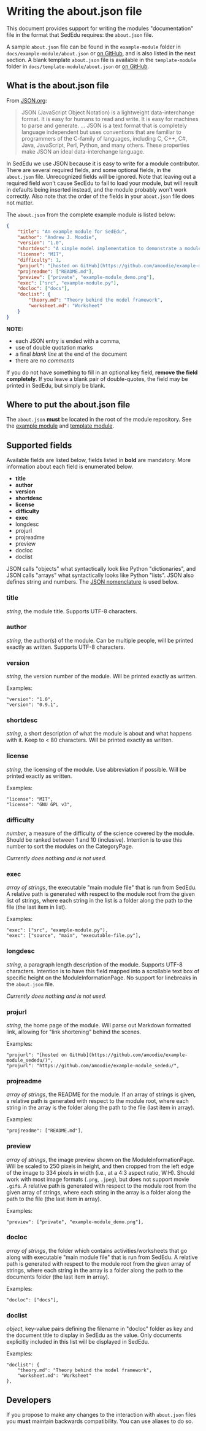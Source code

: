 # Writing the about.json file

This document provides support for writing the modules "documentation" file in the format that SedEdu requires: the `about.json` file.

A sample `about.json` file can be found in the `example-module` folder in `docs/example-module/about.json` or [on GitHub](https://github.com/amoodie/example-module_sededu/blob/release/about.json), and is also listed in the next section.
A blank template `about.json` file is available in the `template-module` folder in `docs/template-module/about.json` or [on GitHub](https://github.com/amoodie/template-module_sededu/blob/release/about.json).



## What is the about.json file

From [JSON.org](https://www.JSON.org):

> JSON (JavaScript Object Notation) is a lightweight data-interchange format. It is easy for humans to read and write. It is easy for machines to parse and generate. ... JSON is a text format that is completely language independent but uses conventions that are familiar to programmers of the C-family of languages, including C, C++, C#, Java, JavaScript, Perl, Python, and many others. These properties make JSON an ideal data-interchange language.

In SedEdu we use JSON because it is easy to write for a module contributor. 
There are several required fields, and some optional fields, in the `about.json` file. 
Unrecognized fields will be ignored.
Note that leaving out a required field won't cause SedEdu to fail to load your module, but will result in defaults being inserted instead, and the module probably won't work correctly.
Also note that the order of the fields in your `about.json` file does not matter. 

The `about.json` from the complete example module is listed below:

```json
{
    "title": "An example module for SedEdu",
    "author": "Andrew J. Moodie",
    "version": "1.0",
    "shortdesc": "A simple model implementation to demonstrate a module in SedEdu",
    "license": "MIT",
    "difficulty": 1,
    "projurl": "[hosted on GitHub](https://github.com/amoodie/example-module_sededu/)",
    "projreadme": ["README.md"],
    "preview": ["private", "example-module_demo.png"],
    "exec": ["src", "example-module.py"],
    "docloc": ["docs"],
    "doclist": {
        "theory.md": "Theory behind the model framework", 
        "worksheet.md": "Worksheet"
    }
}

```

__NOTE:__
* each JSON entry is ended with a comma, 
* use of double quotation marks
* a final _blank line_ at the end of the document 
* there are _no comments_

If you do not have something to fill in an optional key field, __remove the field completely__. 
If you leave a blank pair of double-quotes, the field may be printed in SedEdu, but simply be blank.

## Where to put the about.json file
The `about.json` __must__ be located in the root of the module repository. See the [example module](https://github.com/amoodie/example-module_sededu/) and [template module](https://github.com/amoodie/template-module_sededu/).



## Supported fields

Available fields are listed below, fields listed in __bold__ are mandatory.
More information about each field is enumerated below. 

* __title__
* __author__
* __version__
* __shortdesc__
* __license__
* __difficulty__
* __exec__
* longdesc
* projurl
* projreadme
* preview
* docloc
* doclist

JSON calls "objects" what syntactically look like Python "dictionaries", and JSON calls "arrays" what syntactically looks like Python "lists".
JSON also defines string and numbers.
The [JSON nomenclature](http://www.json.org/) is used below.


### title

_string_, the module title. Supports UTF-8 characters.


### author

_string_, the author(s) of the module. 
Can be multiple people, will be printed exactly as written. 
Supports UTF-8 characters.


### version

_string_, the version number of the module. 
Will be printed exactly as written.

Examples:
```
"version": "1.0",
"version": "0.9.1",
```


### shortdesc

_string_, a short description of what the module is about and what happens with it. 
Keep to < 80 characters. 
Will be printed exactly as written.


### license

_string_, the licensing of the module. 
Use abbreviation if possible. 
Will be printed exactly as written.

Examples:
```
"license": "MIT",
"license": "GNU GPL v3",
```


### difficulty

_number_, a measure of the difficulty of the science covered by the module. 
Should be ranked between 1 and 10 (inclusive). 
Intention is to use this number to sort the modules on the CategoryPage.

_Currently does nothing and is not used._


### exec

_array of strings_, the executable "main module file" that is run from SedEdu.
A relative path is generated with respect to the module root from the given list of strings, where each string in the list is a folder along the path to the file (the last item in list).

Examples:
```
"exec": ["src", "example-module.py"],
"exec": ["source", "main", "executable-file.py"],
```


### longdesc

_string_, a paragraph length description of the module.
Supports UTF-8 characters. 
Intention is to have this field mapped into a scrollable text box of specific height on the ModuleInformationPage. 
No support for linebreaks in the `about.json` file.

_Currently does nothing and is not used._


### projurl

_string_, the home page of the module. 
Will parse out Markdown formatted link, allowing for "link shortening" behind the scenes.
<!-- If Markdown is not detected, input will be printed exactly as written as a link. -->

Examples:
```
"projurl": "[hosted on GitHub](https://github.com/amoodie/example-module_sededu/)",
"projurl": "https://github.com/amoodie/example-module_sededu/",
```


### projreadme

_array of strings_, the README for the module. 
If an array of strings is given, a relative path is generated with respect to the module root, where each string in the array is the folder along the path to the file (last item in array). 
<!-- If a string is given, it is converted to a url link. **ADD STRING TO INPUTS ABOVE!!** -->

Examples:
```
"projreadme": ["README.md"],
```
<!-- "projreadme": "https://github.com/amoodie/example-module_sededu/README.md", --> 


### preview

_array of strings_, the image preview shown on the ModuleInformationPage.
Will be scaled to 250 pixels in height, and then cropped from the left edge of the image to 334 pixels in width (i.e., at a 4:3 aspect ratio, W:H). 
Should work with most image formats (`.png`, `.jpeg`), but does not support movie `.gif`s. 
A relative path is generated with respect to the module root from the given array of strings, where each string in the array is a folder along the path to the file (the last item in array).

Examples:
```
"preview": ["private", "example-module_demo.png"],
```


### docloc

_array of strings_, the folder which contains activities/worksheets that go along with executable "main module file" that is run from SedEdu.
A relative path is generated with respect to the module root from the given array of strings, where each string in the array is a folder along the path to the documents folder (the last item in array).

Examples:
```
"docloc": ["docs"],
```


### doclist

_object_, key-value pairs defining the filename in "docloc" folder as key and the document title to display in SedEdu as the value. Only documents explicitly included in this list will be displayed in SedEdu.

Examples:
```
"doclist": {
    "theory.md": "Theory behind the model framework", 
    "worksheet.md": "Worksheet"
},
```



## Developers

If you propose to make any changes to the interaction with `about.json` files you __must__ maintain backwards compatibility.
You can use aliases to do so.

